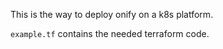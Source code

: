 
This is the way to deploy onify on a k8s platform.

```example.tf``` contains the needed terraform code.